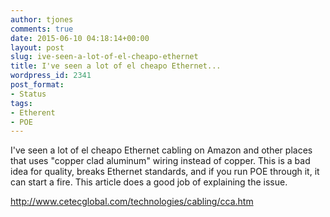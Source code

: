 ```yaml
---
author: tjones
comments: true
date: 2015-06-10 04:18:14+00:00
layout: post
slug: ive-seen-a-lot-of-el-cheapo-ethernet
title: I've seen a lot of el cheapo Ethernet...
wordpress_id: 2341
post_format:
- Status
tags:
- Etherent
- POE
---
```


I've seen a lot of el cheapo Ethernet cabling on Amazon and other places that uses  "copper clad aluminum" wiring instead of copper. This is a bad idea for quality, breaks Ethernet standards, and if you run POE through it, it can start a fire. This article does a good job of explaining the issue.  

http://www.cetecglobal.com/technologies/cabling/cca.htm
